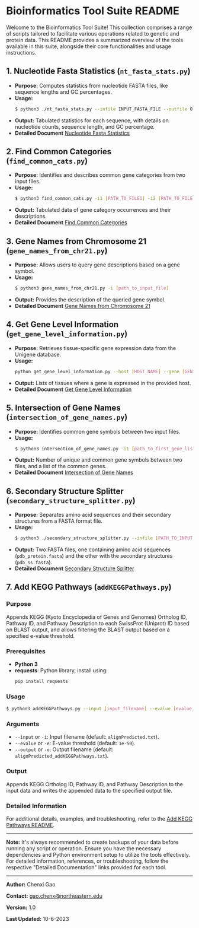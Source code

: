 # Bioinformatics Tool Suite README

Welcome to the Bioinformatics Tool Suite! This collection comprises a range of scripts tailored to facilitate various operations related to genetic and protein data. This README provides a summarized overview of the tools available in this suite, alongside their core functionalities and usage instructions.

## 1. **Nucleotide Fasta Statistics** (`nt_fasta_stats.py`)
- **Purpose:** Computes statistics from nucleotide FASTA files, like sequence lengths and GC percentages.
- **Usage:** 
  ```bash
  $ python3 ./nt_fasta_stats.py --infile INPUT_FASTA_FILE --outfile OUTPUT_STATS_FILE
  ```
- **Output:** Tabulated statistics for each sequence, with details on nucleotide counts, sequence length, and GC percentage.
- **Detailed Document** [Nucleotide Fasta Statistics](./fasta_stats/README.md)

## 2. **Find Common Categories** (`find_common_cats.py`)
- **Purpose:** Identifies and describes common gene categories from two input files.
- **Usage:**
  ```bash
  $ python3 find_common_cats.py -i1 [PATH_TO_FILE1] -i2 [PATH_TO_FILE2]
  ```
- **Output:** Tabulated data of gene category occurrences and their descriptions.
- **Detailed Document** [Find Common Categories](./find_common_cats/README.md)

## 3. **Gene Names from Chromosome 21** (`gene_names_from_chr21.py`)
- **Purpose:** Allows users to query gene descriptions based on a gene symbol.
- **Usage:** 
  ```bash
  $ python3 gene_names_from_chr21.py -i [path_to_input_file]
  ```
- **Output:** Provides the description of the queried gene symbol.
- **Detailed Document** [Gene Names from Chromosome 21](./gene_names_from_chr21/README.md)

## 4. **Get Gene Level Information** (`get_gene_level_information.py`)
- **Purpose:** Retrieves tissue-specific gene expression data from the Unigene database.
- **Usage:**
  ```bash
  python get_gene_level_information.py --host [HOST_NAME] --gene [GENE_NAME]
  ```
- **Output:** Lists of tissues where a gene is expressed in the provided host.
- **Detailed Document** [Get Gene Level Information](./get_gene_level_information/README.md)

## 5. **Intersection of Gene Names** (`intersection_of_gene_names.py`)
- **Purpose:** Identifies common gene symbols between two input files.
- **Usage:**
  ```bash
  $ python3 intersection_of_gene_names.py -i1 [path_to_first_gene_list] -i2 [path_to_second_gene_list]
  ```
- **Output:** Number of unique and common gene symbols between two files, and a list of the common genes.
- **Detailed Document** [Intersection of Gene Names](./intersection_of_gene_names/README.md)

## 6. **Secondary Structure Splitter** (`secondary_structure_splitter.py`)
- **Purpose:** Separates amino acid sequences and their secondary structures from a FASTA format file.
- **Usage:** 
  ```bash
  $ python3 ./secondary_structure_splitter.py --infile [PATH_TO_INPUT_FILE]
  ```
- **Output:** Two FASTA files, one containing amino acid sequences (`pdb_protein.fasta`) and the other with the secondary structures (`pdb_ss.fasta`).
- **Detailed Document** [Secondary Structure Splitter](./ss_spliter/README.md)

## 7. **Add KEGG Pathways** (`addKEGGPathways.py`)

### Purpose
Appends KEGG (Kyoto Encyclopedia of Genes and Genomes) Ortholog ID, Pathway ID, and Pathway Description to each SwissProt (Uniprot) ID based on BLAST output, and allows filtering the BLAST output based on a specified e-value threshold.

### Prerequisites
- **Python 3**
- **requests**: Python library, install using: 
  ```sh
  pip install requests
  ```

### Usage
```sh
$ python3 addKEGGPathways.py --input [input_filename] --evalue [evalue_threshold] --output [output_filename]
```

### Arguments
- `--input` or `-i`: Input filename (default: `alignPredicted.txt`).
- `--evalue` or `-e`: E-value threshold (default: `1e-50`).
- `--output` or `-o`: Output filename (default: `alignPredicted_addKEGGPathways.txt`).

### Output
Appends KEGG Ortholog ID, Pathway ID, and Pathway Description to the input data and writes the appended data to the specified output file.

### Detailed Information
For additional details, examples, and troubleshooting, refer to the [Add KEGG Pathways README](./addKEGGPathways/README.md).

---

**Note:** It's always recommended to create backups of your data before running any script or operation. Ensure you have the necessary dependencies and Python environment setup to utilize the tools effectively. For detailed information, references, or troubleshooting, follow the respective "Detailed Documentation" links provided for each tool.

---

**Author:** Chenxi Gao

**Contact:** gao.chenx@northeastern.edu

**Version:** 1.0

**Last Updated:** 10-6-2023
